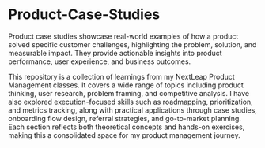 # Product-Case-Studies
Product case studies showcase real-world examples of how a product solved specific customer challenges, highlighting the problem, solution, and measurable impact. They provide actionable insights into product performance, user experience, and business outcomes.

This repository is a collection of learnings from my NextLeap Product Management classes. It covers a wide range of topics including product thinking, user research, problem framing, and competitive analysis. I have also explored execution-focused skills such as roadmapping, prioritization, and metrics tracking, along with practical applications through case studies, onboarding flow design, referral strategies, and go-to-market planning. Each section reflects both theoretical concepts and hands-on exercises, making this a consolidated space for my product management journey.
